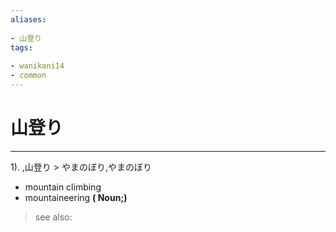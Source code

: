 ```yaml
---
aliases:
    
- 山登り
tags:
    
- wanikani14
- common
---
```


# 山登り
---
1).
,山登り > やまのぼり,やまのぼり

- mountain climbing
- mountaineering
**( Noun;)**
> see also: 
            